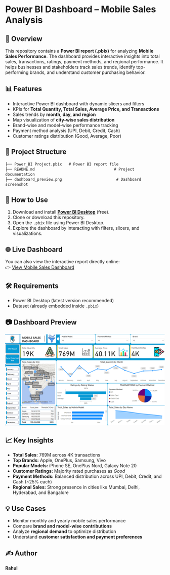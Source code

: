# Power BI Dashboard – Mobile Sales Analysis

## 📌 Overview  
This repository contains a **Power BI report (.pbix)** for analyzing **Mobile Sales Performance**. The dashboard provides interactive insights into total sales, transactions, ratings, payment methods, and regional performance. It helps businesses and stakeholders track sales trends, identify top-performing brands, and understand customer purchasing behavior.  

## 📊 Features  
- Interactive Power BI dashboard with dynamic slicers and filters  
- KPIs for **Total Quantity, Total Sales, Average Price, and Transactions**  
- Sales trends by **month, day, and region**  
- Map visualization of **city-wise sales distribution**  
- Brand-wise and model-wise performance tracking  
- Payment method analysis (UPI, Debit, Credit, Cash)  
- Customer ratings distribution (Good, Average, Poor)  

## 📂 Project Structure  
```
├── Power_BI Project.pbix   # Power BI report file
├── README.md                                   # Project documentation
├── dashboard_preview.png                        # Dashboard screenshot
```

## 🚀 How to Use  
1. Download and install **[Power BI Desktop](https://powerbi.microsoft.com/desktop/)** (free).  
2. Clone or download this repository.  
3. Open the `.pbix` file using Power BI Desktop.  
4. Explore the dashboard by interacting with filters, slicers, and visualizations.  

## 🌐 Live Dashboard  
You can also view the interactive report directly online:  
👉 [View Mobile Sales Dashboard](https://app.powerbi.com/view?r=eyJrIjoiMmUxMGI4YzAtNzY3MS00MTViLTkyMDItOGZlMmU1NTk4NjZjIiwidCI6IjM0YmQ4YmVkLTJhYzEtNDFhZS05ZjA4LTRlMGEzZjExNzA2YyJ9)  

## 🛠️ Requirements  
- Power BI Desktop (latest version recommended)  
- Dataset (already embedded inside `.pbix`)  

## 📷 Dashboard Preview  
![Mobile Sales Dashboard](dashboard_preview.png)  

## 📈 Key Insights  
- **Total Sales:** 769M across 4K transactions  
- **Top Brands:** Apple, OnePlus, Samsung, Vivo  
- **Popular Models:** iPhone SE, OnePlus Nord, Galaxy Note 20  
- **Customer Ratings:** Majority rated purchases as *Good*  
- **Payment Methods:** Balanced distribution across UPI, Debit, Credit, and Cash (~25% each)  
- **Regional Sales:** Strong presence in cities like Mumbai, Delhi, Hyderabad, and Bangalore  

## 💡 Use Cases  
- Monitor monthly and yearly mobile sales performance  
- Compare **brand and model-wise contributions**  
- Analyze **regional demand** to optimize distribution  
- Understand **customer satisfaction and payment preferences**  

## ✍️ Author  
**Rahul**  
